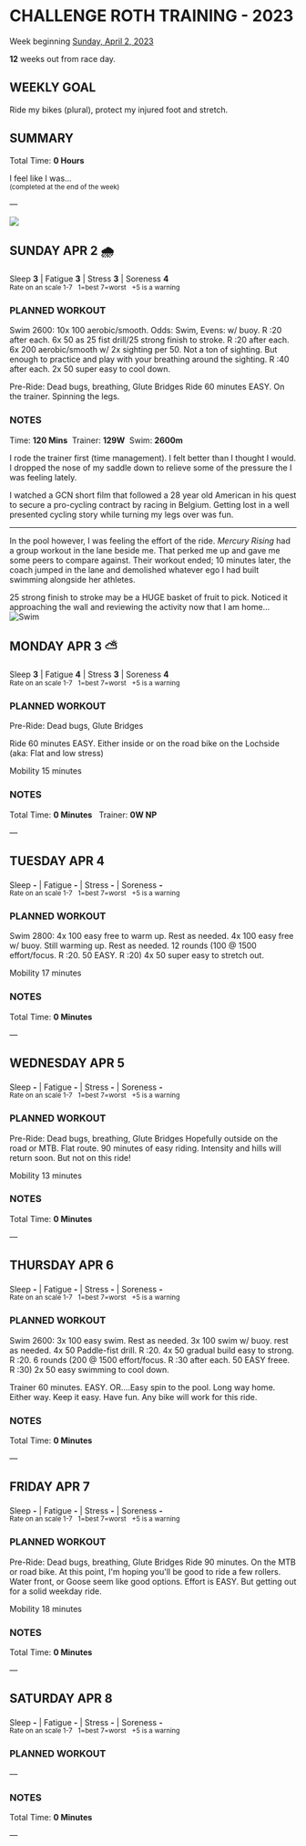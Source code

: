 # CHALLENGE ROTH TRAINING - 2023
Week beginning [Sunday, April 2, 2023](javascript:flick('sun');)

**12** weeks out from race day.

## WEEKLY GOAL
Ride my bikes (plural), protect my injured foot and stretch.

## SUMMARY
Total Time: **0 Hours**

I feel like I was...
<br /><sup>(completed at the end of the week)</sup>

&mdash;

![](/assets/jpg/II-9x550.jpeg)

## SUNDAY APR 2 🌧
Sleep **3** | Fatigue **3** | Stress **3** | Soreness **4**
<sup><br />Rate on an scale 1-7 &nbsp; 1=best 7=worst &nbsp; +5 is a warning</sup>

### PLANNED WORKOUT
Swim 2600: 
10x 100 aerobic/smooth. Odds: Swim, Evens: w/ buoy. R :20 after each. 
6x 50 as 25 fist drill/25 strong finish to stroke. R :20 after each. 
6x 200 aerobic/smooth w/ 2x sighting per 50. Not a ton of sighting. 
But enough to practice and play with your breathing around the sighting. R :40 after each. 
2x 50 super easy to cool down. 

Pre-Ride: Dead bugs, breathing, Glute Bridges
Ride 60 minutes EASY. On the trainer. 
Spinning the legs.

### NOTES
Time: **120 Mins** &nbsp;Trainer: **129W** &nbsp;Swim: **2600m**

I rode the trainer first (time management).  I felt better 
than I thought I would.  I dropped the nose of my saddle down 
to relieve some of the pressure the I was feeling lately.
<!---->
I watched a GCN short film that followed a 28 year old 
American in his quest to secure a pro-cycling contract by 
racing in Belgium.  Getting lost in a well presented cycling 
story while turning my legs over was fun.

---

In the pool however, I was feeling the effort of the ride. 
_Mercury Rising_ had a group workout in the lane beside me. 
That perked me up and gave me some peers to compare against.
Their workout ended; 10 minutes later, the coach jumped 
in the lane and demolished whatever ego I had built swimming 
alongside her athletes.

25 strong finish to stroke may be a HUGE basket of fruit to 
pick.  Noticed it approaching the wall and reviewing the 
activity now that I am home...
![Swim](/assets/jpg/swim-20230402.jpeg)

<!---->
## MONDAY APR 3 ⛅️
Sleep **3** | Fatigue **4** | Stress **3** | Soreness **4**
<sup><br />Rate on an scale 1-7 &nbsp; 1=best 7=worst &nbsp; +5 is a warning</sup>

### PLANNED WORKOUT
Pre-Ride: Dead bugs, Glute Bridges

Ride 60 minutes EASY. 
Either inside or on the road bike on the Lochside  
(aka: Flat and low stress)

Mobility 15 minutes

### NOTES
Total Time: **0 Minutes** &nbsp; Trainer: **0W NP**
 
&mdash;  

<!---->
## TUESDAY APR 4
Sleep **-** | Fatigue **-** | Stress **-** | Soreness **-**
<sup><br />Rate on an scale 1-7 &nbsp; 1=best 7=worst &nbsp; +5 is a warning</sup>

### PLANNED WORKOUT
Swim 2800: 
4x 100 easy free to warm up. Rest as needed. 
4x 100 easy free w/ buoy. Still warming up. Rest as needed. 
12 rounds (100 @ 1500 effort/focus. R :20. 50 EASY. R :20)
4x 50 super easy to stretch out. 

Mobility 17 minutes

### NOTES
Total Time: **0 Minutes**

&mdash;  

<!---->
## WEDNESDAY APR 5
Sleep **-** | Fatigue **-** | Stress **-** | Soreness **-**
<sup><br />Rate on an scale 1-7 &nbsp; 1=best 7=worst &nbsp; +5 is a warning</sup>

### PLANNED WORKOUT
Pre-Ride: Dead bugs, breathing, Glute Bridges
Hopefully outside on the road or MTB. 
Flat route. 
90 minutes of easy riding. Intensity and hills will return soon. But not on this ride! 

Mobility 13 minutes

### NOTES
Total Time: **0 Minutes**

&mdash;  

<!---->
## THURSDAY APR 6
Sleep **-** | Fatigue **-** | Stress **-** | Soreness **-**
<sup><br />Rate on an scale 1-7 &nbsp; 1=best 7=worst &nbsp; +5 is a warning</sup>

### PLANNED WORKOUT
Swim 2600: 
3x 100 easy swim. Rest as needed. 
3x 100 swim w/ buoy. rest as needed. 
4x 50 Paddle-fist drill. R :20. 
4x 50 gradual build easy to strong. R :20. 
6 rounds (200 @ 1500 effort/focus. R :30 after each. 50 EASY freee. R :30)
2x 50 easy swimming to cool down. 

Trainer 60 minutes. EASY. 
OR....Easy spin to the pool. Long way home. Either way. Keep it easy. Have fun. 
Any bike will work for this ride.

### NOTES
Total Time: **0 Minutes**

&mdash;  

<!---->
## FRIDAY APR 7
Sleep **-** | Fatigue **-** | Stress **-** | Soreness **-**
<sup><br />Rate on an scale 1-7 &nbsp; 1=best 7=worst &nbsp; +5 is a warning</sup>

### PLANNED WORKOUT
Pre-Ride: Dead bugs, breathing, Glute Bridges
Ride 90 minutes. On the MTB or road bike. 
At this point, I'm hoping you'll be good to ride a few rollers. 
Water front, or Goose seem like good options. 
Effort is EASY. But getting out for a solid weekday ride. 

Mobility 18 minutes

### NOTES
Total Time: **0 Minutes**

&mdash;  

<!---->
## SATURDAY APR 8
Sleep **-** | Fatigue **-** | Stress **-** | Soreness **-**
<sup><br />Rate on an scale 1-7 &nbsp; 1=best 7=worst &nbsp; +5 is a warning</sup>

### PLANNED WORKOUT
&mdash;  

### NOTES
Total Time: **0 Minutes**

&mdash;  
